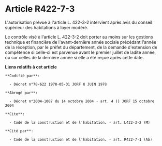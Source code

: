 # Article R422-7-3

L'autorisation prévue à l'article L. 422-3-2 intervient après avis du conseil supérieur des habitations à loyer modéré.

Le contrôle visé à l'article L. 422-3-2 doit porter au moins sur les gestions technique et financière de l'avant-dernière
année sociale précédant l'année de la réception, par le préfet du département, de la demande d'extension de compétence si
celle-ci est parvenue avant le premier juillet de ladite année, ou sur celles de la dernière année si elle a été reçue après
cette date.

**Liens relatifs à cet article**

	**Codifié par**:

	  - Décret n°78-622 1978-05-31 JORF 8 JUIN 1978

	**Abrogé par**:

	  - Décret n°2004-1087 du 14 octobre 2004 - art. 4 () JORF 15 octobre 2004

	**Cite**:

	  - Code de la construction et de l'habitation. - art. L422-3-2 (M)

	**Cité par**:

	  - Code de la construction et de l'habitation. - art. R422-7-1 (Ab)
